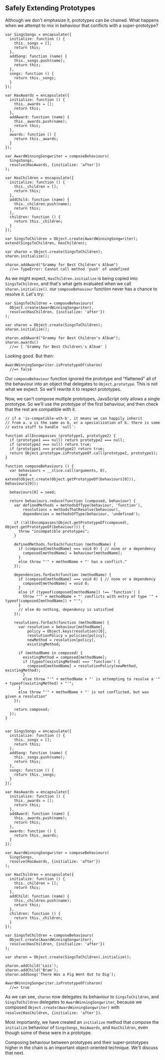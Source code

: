 ## Safely Extending Prototypes

Although we don't emphasize it, prototypes can be chained. What happens when we attempt to mix in behaviour that conflicts with a super-prototype?

~~~~~~~~
var SingsSongs = encapsulate({
  initialize: function () {
    this._songs = [];
    return this;
  },
  addSong: function (name) {
    this._songs.push(name);
    return this;
  },
  songs: function () {
    return this._songs;
  }
});

var HasAwards = encapsulate({
  initialize: function () {
    this._awards = [];
    return this;
  },
  addAward: function (name) {
    this._awards.push(name);
    return this;
  },
  awards: function () {
    return this._awards;
  }
});

var AwardWinningSongwriter = composeBehaviours(
  SingsSongs,
  resolve(HasAwards, {initialize: 'after'})
);

var HasChildren = encapsulate({
  initialize: function () {
    this._children = [];
    return this;
  },
  addChild: function (name) {
    this._children.push(name);
    return this;
  },
  children: function () {
    return this._children;
  }
});

var SingsToChildren = Object.create(AwardWinningSongwriter);
extend(SingsToChildren, HasChildren);

var sharon = Object.create(SingsToChildren);
sharon.initialize();

sharon.addAward("Grammy for Best Children's Album")
  //=> TypeError: Cannot call method 'push' of undefined
~~~~~~~~

As we might expect, `HasChildren.initialize` is being copied into `SingsToChildren`, and that's what gets evaluated when we call `sharon.initialize()`. our `composeBehaviour` function never has a chance to resolve it. Let's try:

~~~~~~~~
var SingsToChildren = composeBehaviours(
  Object.create(AwardWinningSongwriter),
  resolve(HasChildren, {initialize: 'after'})
);

var sharon = Object.create(SingsToChildren);
sharon.initialize();

sharon.addAward("Grammy for Best Children's Album");
sharon.awards()
  //=> [ 'Grammy for Best Children\'s Album' ]
~~~~~~~~

Looking good. But then:

~~~~~~~~
AwardWinningSongwriter.isPrototypeOf(sharon)
  //=> false
~~~~~~~~

Our `composeBehaviour` function ignored the prototype and "flattened" all of the behaviour into an object that delegates to `Object.prototype`. This is not what we expect. So we'll rewrite it to respect prototypes.

Now, we can't compose multiple prototypes, JavaScript only allows a single prototype. So we'll use the prototype of the first behaviour, and then check that the rest are compatible with it.

~~~~~~~~
// if a 'is-compatible-wth-b', it means we can happily inherit
// from a. a is the same as b, or a specialization of b. there is some
// extra stuff to handle `null`:

function allEncompasses (prototype1, prototype2) {
  if (prototype1 === null) return prototype2 === null;
  if (prototype2 === null) return true;
  if (prototype1 === prototype2) return true;
  return Object.prototype.isPrototypeOf.call(prototype2, prototype1);
}

function composeBehaviours () {
  var behaviours = __slice.call(arguments, 0),
      seed = extend(Object.create(Object.getPrototypeOf(behaviours[0])), behaviours[0]);

  behaviours[0] = seed;

  return behaviours.reduce(function (composed, behaviour) {
    var definedMethods = methodsOfType(behaviour, 'function'),
        resolutions = methodsThatResolve(behaviour),
        dependencies = methodsOfType(behaviour, 'undefined');

    if (!allEncompasses(Object.getPrototypeOf(composed), Object.getPrototypeOf(behaviour))) {
      throw "incompatible prototypes";
    }

    definedMethods.forEach(function (methodName) {
      if (composed[methodName] === void 0) { // none or a dependency
        composed[methodName] = behaviour[methodName];
      }
      else throw "'" + methodName + "' has a conflict."
    });

    dependencies.forEach(function (methodName) {
      if (composed[methodName] === void 0) { // none or a dependency
        composed[methodName] = void 0;
      }
      else if (typeof(composed[methodName]) !== 'function') {
        throw "'" + methodName + "' conflicts with entry of type '" + typeof(composed[methodName]) + "'";
      }
      // else do nothing, dependency is satisfied
    });

    resolutions.forEach(function (methodName) {
      var resolution = behaviour[methodName],
          policy = Object.keys(resolution)[0],
          resolutionPolicy = policies[policy],
          newMethod = resolution[policy],
          existingMethod;

      if (methodName in composed) {
        existingMethod = composed[methodName];
        if (typeof(existingMethod) === 'function') {
          composed[methodName] = resolutionPolicy(newMethod, existingMethod);
        }
        else throw "'" + methodName + "' is attempting to resolve a '" + typeof(existingMethod) + "'";
      }
      else throw "'" + methodName + "' is not conflicted, but was given a resolution"
    });

    return composed;
  });
}


var SingsSongs = encapsulate({
  initialize: function () {
    this._songs = [];
    return this;
  },
  addSong: function (name) {
    this._songs.push(name);
    return this;
  },
  songs: function () {
    return this._songs;
  }
});

var HasAwards = encapsulate({
  initialize: function () {
    this._awards = [];
    return this;
  },
  addAward: function (name) {
    this._awards.push(name);
    return this;
  },
  awards: function () {
    return this._awards;
  }
});

var AwardWinningSongwriter = composeBehaviours(
  SingsSongs,
  resolve(HasAwards, {initialize: 'after'})
);

var HasChildren = encapsulate({
  initialize: function () {
    this._children = [];
    return this;
  },
  addChild: function (name) {
    this._children.push(name);
    return this;
  },
  children: function () {
    return this._children;
  }
});

var SingsToChildren = composeBehaviours(
  Object.create(AwardWinningSongwriter),
  resolve(HasChildren, {initialize: 'after'})
);

var sharon = Object.create(SingsToChildren).initialize();

sharon.addChild('Lois');
sharon.addChild('Bram');
sharon.addSong('There Was a Pig Went Out to Dig');

AwardWinningSongwriter.isPrototypeOf(sharon)
  //=> true
~~~~~~~~

As we can see, `sharon` now delegates its behaviour to `SingsToChildren`, and `SingsToChildren` delegates to `AwardWinningSongwriter`, because we composed `Object.create(AwardWinningSongwriter)` with `resolve(HasChildren, {initialize: 'after'})`.

Most importantly, we have created an `initialize` method that compose the `initialize` behaviour of `SingsSongs`, `HasAwards`, and `HasChildren`, even though some of these were in a prototype.

Composing behaviour between prototypes and their super-prototypes higher in the chain is an important object-oriented technique. We'll discuss that next.

